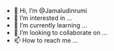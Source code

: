 - 👋 Hi, I’m @Jamaludinrumi
- 👀 I’m interested in ...
- 🌱 I’m currently learning ...
- 💞️ I’m looking to collaborate on ...
- 📫 How to reach me ...

<!---
Jamaludinrumi/Jamaludinrumi is a ✨ special ✨ repository because its `README.md` (this file) appears on your GitHub profile.
You can click the Preview link to take a look at your changes.
--->

